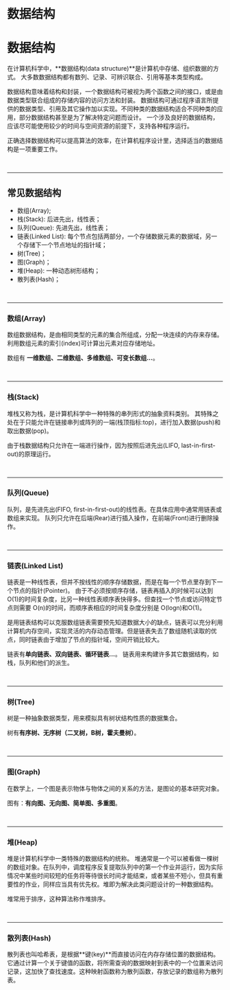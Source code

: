 # 数据结构



# 数据结构

在计算机科学中，**数据结构(data structure)**是计算机中存储、组织数据的方式。
大多数数据结构都有数列、记录、可辨识联合、引用等基本类型构成。

数据结构意味着结构和封装，一个数据结构可被视为两个函数之间的接口，或是由数据类型联合组成的存储内容的访问方法和封装。
数据结构可通过程序语言所提供的数据类型、引用及其它操作加以实现。不同种类的数据结构适合不同种类的应用，部分数据结构甚至是为了解决特定问题而设计。
一个涉及良好的数据结构，应该尽可能使用较少的时间与空间资源的前提下，支持各种程序运行。

正确选择数据结构可以提高算法的效率，在计算机程序设计里，选择适当的数据结构是一项重要工作。

<!--more-->


<br/>

---

## 常见数据结构

- 数组(Array);
- 栈(Stack): 后进先出，线性表；
- 队列(Queue): 先进先出，线性表；
- 链表(Linked List): 每个节点包括两部分，一个存储数据元素的数据域，另一个存储下一个节点地址的指针域；
- 树(Tree)；
- 图(Graph)；
- 堆(Heap): 一种动态树形结构；
- 散列表(Hash)；



<br>

---

### 数组(Array)

数组数据结构，是由相同类型的元素的集合所组成，分配一块连续的内存来存储。利用数组元素的索引(index)可计算出元素对应存储地址。

数组有 **一维数组、二维数组、多维数组、可变长数组...**。


<br/>

---

### 栈(Stack)

堆栈又称为栈，是计算机科学中一种特殊的串列形式的抽象资料类别。
其特殊之处在于只能允许在链接串列或阵列的一端(栈顶指标:top)，进行加入数据(push)和取出数据(pop)。

由于栈数据结构只允许在一端进行操作，因为按照后进先出(LIFO, last-in-first-out)的原理运行。


<br>

---

### 队列(Queue)

队列，是先进先出(FIFO, first-in-first-out)的线性表。在具体应用中通常用链表或数组来实现。
队列只允许在后端(Rear)进行插入操作，在前端(Front)进行删除操作。


<br/>

---

### 链表(Linked List)

链表是一种线性表，但并不按线性的顺序存储数据，而是在每一个节点里存到下一个节点的指针(Pointer)。
由于不必须按顺序存储，链表再插入的时候可以达到 O(1)的时间复杂度，比另一种线性表顺序表快得多。但查找一个节点或访问特定节点则需要 O(n)的时间，而顺序表相应的时间复杂度分别是 O(logn)和O(1)。

是用链表结构可以克服数组链表需要预先知道数据大小的缺点，链表可以充分利用计算机内存空间，实现灵活的内存动态管理。但是链表失去了数组随机读取的优点，同时链表由于增加了节点的指针域，空间开销比较大。

链表有**单向链表、双向链表、循环链表...**。
链表用来构建许多其它数据结构，如栈，队列和他们的派生。


<br>

---

### 树(Tree)

树是一种抽象数据类型，用来模拟具有树状结构性质的数据集合。

树有**有序树、无序树（二叉树，B树，霍夫曼树）**。


<br/>

---

### 图(Graph)

在数学上，一个图是表示物体与物体之间的关系的方法，是图论的基本研究对象。

图有：**有向图、无向图、简单图、多重图**。


<br>

---

### 堆(Heap)

堆是计算机科学中一类特殊的数据结构的统称。
堆通常是一个可以被看做一棵树的数组对象。在队列中，调度程序反复提取队列中的第一个作业并运行，因为实际情况中某些时间较短的任务将等待很长时间才能结束，或者某些不短小，但具有重要性的作业，同样应当具有优先权。堆即为解决此类问题设计的一种数据结构。

堆常用于排序，这种算法称作堆排序。


<br/>

---

### 散列表(Hash)

散列表也叫哈希表，是根据**键(key)**而直接访问在内存存储位置的数据结构。
它通过计算一个关于键值的函数，将所需查询的数据映射到表中的一个位置来访问记录，这加快了查找速度。这种映射函数称为散列函数，存放记录的数组称为散列表。




